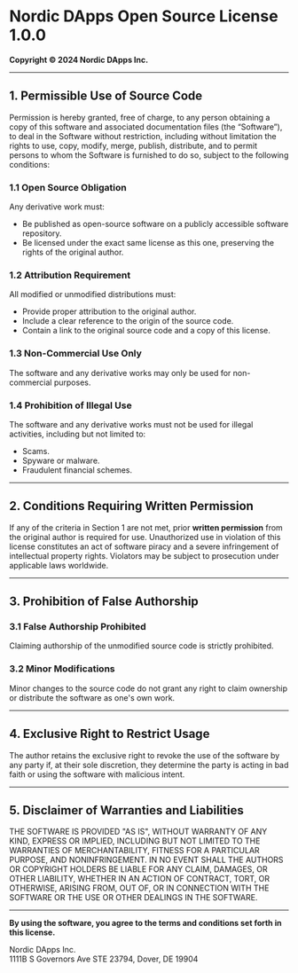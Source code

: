 # Nordic DApps Open Source License 1.0.0

**Copyright © 2024 Nordic DApps Inc.**

---

## 1. Permissible Use of Source Code

Permission is hereby granted, free of charge, to any person obtaining a copy of this software and associated documentation files (the “Software”), to deal in the Software without restriction, including without limitation the rights to use, copy, modify, merge, publish, distribute, and to permit persons to whom the Software is furnished to do so, subject to the following conditions:

### 1.1 Open Source Obligation
Any derivative work must:
- Be published as open-source software on a publicly accessible software repository.
- Be licensed under the exact same license as this one, preserving the rights of the original author.

### 1.2 Attribution Requirement
All modified or unmodified distributions must:
- Provide proper attribution to the original author.
- Include a clear reference to the origin of the source code.
- Contain a link to the original source code and a copy of this license.

### 1.3 Non-Commercial Use Only
The software and any derivative works may only be used for non-commercial purposes.

### 1.4 Prohibition of Illegal Use
The software and any derivative works must not be used for illegal activities, including but not limited to:
- Scams.
- Spyware or malware.
- Fraudulent financial schemes.

---

## 2. Conditions Requiring Written Permission

If any of the criteria in Section 1 are not met, prior **written permission** from the original author is required for use. Unauthorized use in violation of this license constitutes an act of software piracy and a severe infringement of intellectual property rights. Violators may be subject to prosecution under applicable laws worldwide.

---

## 3. Prohibition of False Authorship

### 3.1 False Authorship Prohibited
Claiming authorship of the unmodified source code is strictly prohibited.

### 3.2 Minor Modifications
Minor changes to the source code do not grant any right to claim ownership or distribute the software as one's own work.

---

## 4. Exclusive Right to Restrict Usage

The author retains the exclusive right to revoke the use of the software by any party if, at their sole discretion, they determine the party is acting in bad faith or using the software with malicious intent.

---

## 5. Disclaimer of Warranties and Liabilities

THE SOFTWARE IS PROVIDED "AS IS", WITHOUT WARRANTY OF ANY KIND, EXPRESS OR IMPLIED, INCLUDING BUT NOT LIMITED TO THE WARRANTIES OF MERCHANTABILITY, FITNESS FOR A PARTICULAR PURPOSE, AND NONINFRINGEMENT. IN NO EVENT SHALL THE AUTHORS OR COPYRIGHT HOLDERS BE LIABLE FOR ANY CLAIM, DAMAGES, OR OTHER LIABILITY, WHETHER IN AN ACTION OF CONTRACT, TORT, OR OTHERWISE, ARISING FROM, OUT OF, OR IN CONNECTION WITH THE SOFTWARE OR THE USE OR OTHER DEALINGS IN THE SOFTWARE.

---

**By using the software, you agree to the terms and conditions set forth in this license.**

Nordic DApps Inc.  
1111B S Governors Ave STE 23794, Dover, DE 19904
